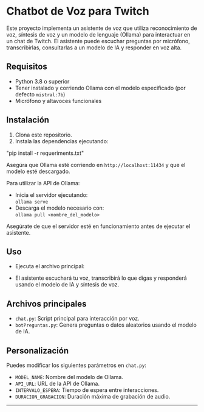 # Chatbot de Voz para Twitch

Este proyecto implementa un asistente de voz que utiliza reconocimiento de voz, síntesis de voz y un modelo de lenguaje (Ollama) para interactuar en un chat de Twitch. El asistente puede escuchar preguntas por micrófono, transcribirlas, consultarlas a un modelo de IA y responder en voz alta.

## Requisitos

- Python 3.8 o superior
- Tener instalado y corriendo Ollama con el modelo especificado (por defecto `mistral:7b`)
- Micrófono y altavoces funcionales

## Instalación

1. Clona este repositorio.
2. Instala las dependencias ejecutando:


"pip install -r requeriments.txt"

Asegúra que Ollama esté corriendo en `http://localhost:11434` y que el modelo esté descargado.

Para utilizar la API de Ollama:

- Inicia el servidor ejecutando:  
    `ollama serve`
- Descarga el modelo necesario con:  
    `ollama pull <nombre_del_modelo>`

Asegúrate de que el servidor esté en funcionamiento antes de ejecutar el asistente.


## Uso

- Ejecuta el archivo principal:

- El asistente escuchará tu voz, transcribirá lo que digas y responderá usando el modelo de IA y síntesis de voz.

## Archivos principales

- `chat.py`: Script principal para interacción por voz.
- `botPreguntas.py`: Genera preguntas o datos aleatorios usando el modelo de IA.

## Personalización

Puedes modificar los siguientes parámetros en `chat.py`:
- `MODEL_NAME`: Nombre del modelo de Ollama.
- `API_URL`: URL de la API de Ollama.
- `INTERVALO_ESPERA`: Tiempo de espera entre interacciones.
- `DURACION_GRABACION`: Duración máxima de grabación de audio.

---